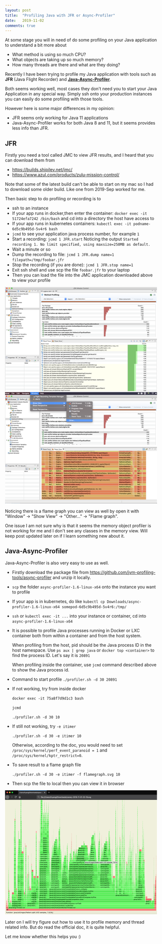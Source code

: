 ```yaml
---
layout: post
title:  "Profiling Java with JFR or Async-Profiler"
date:   2019-11-02
comments: true
---
```


At some stage you will in need of do some profiling on
your Java application to understand a bit more about 
* What method is using so much CPU?
* What objects are taking up so much memory?
* How many threads are there and what are they doing?
  
Recently I have been trying to profile my Java application
with tools such as **JFR** (Java Flight Recorder) and [**Java-Async-Profiler**](https://github.com/jvm-profiling-tools/async-profiler). 

Both seems working well, most cases they don't need you
to start your Java Application in any special way. Simply
ssh onto your production instances you can easily do some 
profiling with those tools. 

However here is some major differences in my opinion:
* JFR seems only working for Java 11 applications
* Java-Async-Profiler works for both Java 8 and 11, but it seems provides less info than JFR.

## JFR
Firstly you need a tool called JMC to view JFR results, and I
heard that you can download them from

*  https://builds.shipilev.net/jmc/
*  https://www.azul.com/products/zulu-mission-control/

Note that some of the latest build can't be able to 
start on my mac so I had to download some older build.
Like one from 2019-Sep worked for me.

Then basic step to do profiling or recording is to

- ssh to an instance
- If your app runs in docker,then enter the container: `docker exec -it 51724efa7242 /bin/bash` and cd into
a directory the host have access to
- If your app runs in kubernetes containers: 
  `kubectl exec -it podname-6d5c9b495d-5v4r6 bash`
- `jcmd` to see your application java process number, for example `1`
- Start a recording: `jcmd 1 JFR.start`
  Noticing the output `Started recording 1. No limit specified, using maxsize=250MB as default.`
- Wait a minute or so
- Dump the recording to file: `jcmd 1 JFR.dump name=1 filepath=/tmp/foobar.jfr`
- Stop the recording (if you are done): `jcmd 1 JFR.stop name=1`
- Exit ssh shell and use scp the file `foobar.jfr` to your laptop
- Then you can load the file into the JMC application
 downloaded above to view your profile

 ![JFR_1](/assets/2019-11-02-java-profiler/jfr_1.png)
 ![JFR_2](/assets/2019-11-02-java-profiler/jfr_2.png)

 Noticing there is a flame graph you can view as well
 by open it with "Window" -> "Show View" -> "Other..." 
 -> "Flame graph".

 One issue I am not sure why is that it seems the 
 memory object profiler is not working for me and 
 I don't see any classes in the memory view. Will 
 keep post updated later on if I learn something 
 new about it.

## Java-Async-Profiler

Java-Async-Profiler is also very easy to use as well.

- Firstly download the package file from 
  https://github.com/jvm-profiling-tools/async-profiler
  and unzip it locally.
- `scp` the folder `async-profiler-1.6-linux-x64` onto the instance you want to profile
- If your app is in kubernetes, do like `kubectl cp Downloads/async-profiler-1.6-linux-x64 somepod-6d5c9b495d-5v4r6:/tmp/`
- `ssh` or `kubectl exec -it ...` into your instance or 
  container, cd into `async-profiler-1.6-linux-x64`
- It is possible to profile Java processes running in Docker or LXC container both from within a container and from the host system.
  
  When profiling from the host, pid should be the Java process ID in the host namespace. Use `ps aux | grep java` or `docker top <container>` to find the process ID. Let's say it is `20891`

  When profiling inside the container, use `jcmd` command
  described above to show the Java process id.
- Command to start profile `./profiler.sh -d 30 20891`
- If not working, try from inside docker
  
  `docker exec -it 75a8f7d9d1c3 bash`

  `jcmd`
  
  `./profiler.sh -d 30 10`
  
- If still not working, try `-e itimer`

  `./profiler.sh -d 30 -e itimer 10`

  Otherwise, according to the doc, you would need to set `/proc/sys/kernel/perf_event_paranoid = 1` and `/proc/sys/kernel/kptr_restrict=0`.

- To save result to a flame graph file
  
  `./profiler.sh -d 30 -e itimer -f flamegraph.svg 10`

- Then scp the file to local then you can view it in browser
  
![Java_async_profiler](/assets/2019-11-02-java-profiler/jap_1.png)

Later on I will try figure out how to use it to profile memory
and thread related info. But do read the official doc, it is 
quite helpful.

Let me know whether this helps you :)